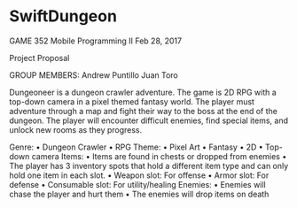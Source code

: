 # SwiftDungeon
GAME 352
Mobile Programming II
Feb 28, 2017

Project Proposal

GROUP MEMBERS:
Andrew Puntillo
Juan Toro

Dungeoneer is a dungeon crawler adventure. The game is 2D RPG with a top-down camera in a pixel themed fantasy world. The player must adventure through a map and fight their way to the boss at the end of the dungeon. The player will encounter difficult enemies, find special items, and unlock new rooms as they progress.

Genre:
•	Dungeon Crawler
•	RPG
Theme:
•	Pixel Art
•	Fantasy
•	2D
•	Top-down camera
Items:
•	Items are found in chests or dropped from enemies
•	The player has 3 inventory spots that hold a different item type and can only hold one item in each slot.
•	Weapon slot: For offense
•	Armor slot: For defense
•	Consumable slot: For utility/healing
Enemies:
•	Enemies will chase the player and hurt them
•	The enemies will drop items on death



